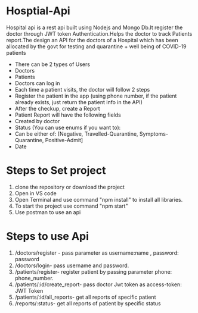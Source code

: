 # Hosptial-Api

Hospital api is a rest api built using Nodejs and Mongo Db.It register the doctor through JWT token Authentication.Helps the doctor to track Patients report.The design an API for the doctors of a Hospital which has been allocated by the govt for testing and quarantine + well being of COVID-19 patients

- There can be 2 types of Users 
- Doctors 
- Patients 
- Doctors can log in 
- Each time a patient visits, the doctor will follow 2 steps 
- Register the patient in the app (using phone number, if the patient already exists, just return the patient info in the API) 
- After the checkup, create a Report 
- Patient Report will have the following fields 
- Created by doctor 
- Status (You can use enums if you want to): 
- Can be either of: [Negative, Travelled-Quarantine, Symptoms-Quarantine, Positive-Admit] 
- Date


# Steps to Set project

1. clone the repository or download the project
2. Open in VS code
3. Open Terminal and use command "npm install" to install all libraries.
4. To start the project use command "npm start"
5. Use postman to use an api

# Steps to use Api

1. /doctors/register - pass parameter as username:name , password: password
2. /doctors/login- pass username and password.
3. /patients/register- register patient by passing parameter phone: phone_number.
4. /patients/:id/create_report- pass doctor Jwt token as access-token: JWT Token
5. /patients/:id/all_reports- get all reports of  specific patient
6. /reports/:status- get all reports of patient by specific status

